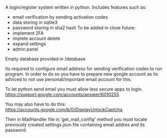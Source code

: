 A login/register system written in python. 
Includes features such as:
- email verification by sending activation codes
- data storing in sqlite3
- password storing in sha2 hash
To be added in close future:
- implement 2FA
- implete account delete
- expand settings
- admin panel

Empty database provided in /database

Its required to configure email address for sending verification codes to run program.
In order to do so you have to prepare new google account as its adviced to not use personal/important email account for this.

To let python send email you must allow less secure apps to login. 
https://support.google.com/accounts/answer/6010255

You may also have to do this:
https://accounts.google.com/b/0/DisplayUnlockCaptcha

Then in MailHandler file in 'get_mail_config' method you must locate previously created settings.json file containing email addres and its password.
